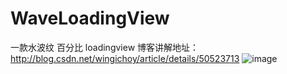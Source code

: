 # WaveLoadingView
一款水波纹 百分比 loadingview
博客讲解地址：
http://blog.csdn.net/wingichoy/article/details/50523713
![image](https://github.com/githubwing/WaveLoadingView/raw/master/perview.gif)
